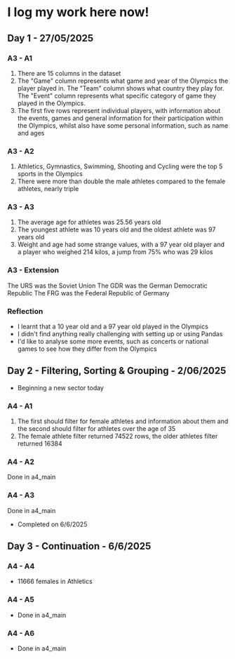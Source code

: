 # I log my work here now!

## Day 1 - 27/05/2025
### A3 - A1
1. There are 15 columns in the dataset
2. The "Game" column represents what game and year of the Olympics the player played in. The "Team" column shows what country they play for. The "Event" column represents what specific category of game they played in the Olympics.
3. The first five rows represent individual players, with information about the events, games and general information for their participation within the Olympics, whilst also have some personal information, such as name and ages

### A3 - A2
1. Athletics, Gymnastics, Swimming, Shooting and Cycling were the top 5 sports in the Olympics
2. There were more than double the male athletes compared to the female athletes, nearly triple

### A3 - A3
1. The average age for athletes was 25.56 years old
2. The youngest athlete was 10 years old and the oldest athlete was 97 years old
3. Weight and age had some strange values, with a 97 year old player and a player who weighed 214 kilos, a jump from 75% who was 29 kilos

### A3 - Extension
The URS was the Soviet Union
The GDR was the German Democratic Republic
The FRG was the Federal Republic of Germany

### Reflection
- I learnt that a 10 year old and a 97 year old played in the Olympics
- I didn't find anything really challenging with setting up or using Pandas
- I'd like to analyse some more events, such as concerts or national games to see how they differ from the Olympics

## Day 2 - Filtering, Sorting & Grouping - 2/06/2025
- Beginning a new sector today

### A4 - A1
1. The first should filter for female athletes and information about them and the second should filter for athletes over the age of 35
2. The female athlete filter returned 74522 rows, the older athletes filter returned 16384

### A4 - A2
Done in a4_main

### A4 - A3
Done in a4_main
- Completed on 6/6/2025

## Day 3 - Continuation - 6/6/2025
### A4 - A4
- 11666 females in Athletics

### A4 - A5
- Done in a4_main

### A4 - A6
- Done in a4_main

